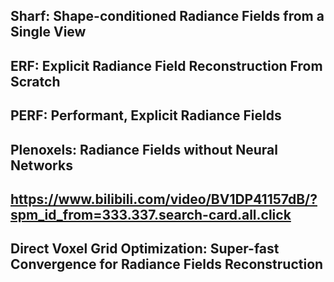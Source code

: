 ## Sharf: Shape-conditioned Radiance Fields from a Single View
## ERF: Explicit Radiance Field Reconstruction From Scratch
## PERF: Performant, Explicit Radiance Fields
## Plenoxels: Radiance Fields without Neural Networks
## https://www.bilibili.com/video/BV1DP41157dB/?spm_id_from=333.337.search-card.all.click
## Direct Voxel Grid Optimization: Super-fast Convergence for Radiance Fields Reconstruction
